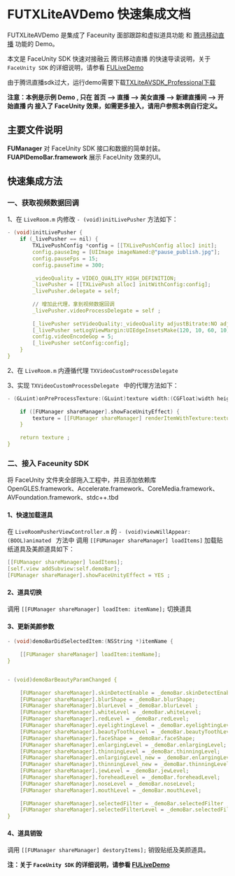 # FUTXLiteAVDemo 快速集成文档

FUTXLiteAVDemo 是集成了 Faceunity 面部跟踪和虚拟道具功能 和 [腾讯移动直播](https://cloud.tencent.com/document/product/454/7873) 功能的 Demo。

本文是 FaceUnity SDK 快速对接融云 腾讯移动直播 的快速导读说明，关于 `FaceUnity SDK` 的详细说明，请参看 [FULiveDemo](https://github.com/Faceunity/FULiveDemo/tree/dev)

由于腾讯直播sdk过大，运行demo需要下载[TXLiteAVSDK_Professional下载](https://cloud.tencent.com/document/product/454/7873)

**注意：本例是示例 Demo , 只在 首页 --> 直播 --> 美女直播 --> 新建直播间 --> 开始直播 内 接入了 FaceUnity 效果，如需更多接入，请用户参照本例自行定义。** 

## 主要文件说明

**FUManager** 对 FaceUnity SDK 接口和数据的简单封装。
**FUAPIDemoBar.framework** 展示 FaceUnity 效果的UI。
## 快速集成方法

### 一、获取视频数据回调

1、在 `LiveRoom.m` 内修改 `- (void)initLivePusher` 方法如下：

```C
- (void)initLivePusher {
    if (_livePusher == nil) {
        TXLivePushConfig *config = [[TXLivePushConfig alloc] init];
        config.pauseImg = [UIImage imageNamed:@"pause_publish.jpg"];
        config.pauseFps = 15;
        config.pauseTime = 300;
       
        _videoQuality = VIDEO_QUALITY_HIGH_DEFINITION;
        _livePusher = [[TXLivePush alloc] initWithConfig:config];
        _livePusher.delegate = self;
        
        // 增加此代理，拿到视频数据回调
        _livePusher.videoProcessDelegate = self ;
        
        [_livePusher setVideoQuality:_videoQuality adjustBitrate:NO adjustResolution:NO];
        [_livePusher setLogViewMargin:UIEdgeInsetsMake(120, 10, 60, 10)];
        config.videoEncodeGop = 5;
        [_livePusher setConfig:config];
    }
}

```

2、在 `LiveRoom.m` 内遵循代理 `TXVideoCustomProcessDelegate`

3、实现 `TXVideoCustomProcessDelegate ` 中的代理方法如下：

```C
- (GLuint)onPreProcessTexture:(GLuint)texture width:(CGFloat)width height:(CGFloat)height {
    
    if ([FUManager shareManager].showFaceUnityEffect) {
        texture = [[FUManager shareManager] renderItemWithTexture:texture Width:width Height:height];
    }
    
    return texture ;
}

```

### 二、接入 Faceunity SDK

将  FaceUnity  文件夹全部拖入工程中，并且添加依赖库 OpenGLES.framework、Accelerate.framework、CoreMedia.framework、AVFoundation.framework、stdc++.tbd

#### 1、快速加载道具

在 `LiveRoomPusherViewController.m` 的 `- (void)viewWillAppear:(BOOL)animated ` 方法中 调用 `[[FUManager shareManager] loadItems]` 加载贴纸道具及美颜道具如下：

```C
[[FUManager shareManager] loadItems];
[self.view addSubview:self.demoBar];
[FUManager shareManager].showFaceUnityEffect = YES ;
```


#### 2、道具切换

调用 `[[FUManager shareManager] loadItem: itemName];` 切换道具

#### 3、更新美颜参数

```C
- (void)demoBarDidSelectedItem:(NSString *)itemName {
    
    [[FUManager shareManager] loadItem:itemName];
}


- (void)demoBarBeautyParamChanged {
    
    [FUManager shareManager].skinDetectEnable = _demoBar.skinDetectEnable;
    [FUManager shareManager].blurShape = _demoBar.blurShape;
    [FUManager shareManager].blurLevel = _demoBar.blurLevel ;
    [FUManager shareManager].whiteLevel = _demoBar.whiteLevel;
    [FUManager shareManager].redLevel = _demoBar.redLevel;
    [FUManager shareManager].eyelightingLevel = _demoBar.eyelightingLevel;
    [FUManager shareManager].beautyToothLevel = _demoBar.beautyToothLevel;
    [FUManager shareManager].faceShape = _demoBar.faceShape;
    [FUManager shareManager].enlargingLevel = _demoBar.enlargingLevel;
    [FUManager shareManager].thinningLevel = _demoBar.thinningLevel;
    [FUManager shareManager].enlargingLevel_new = _demoBar.enlargingLevel_new;
    [FUManager shareManager].thinningLevel_new = _demoBar.thinningLevel_new;
    [FUManager shareManager].jewLevel = _demoBar.jewLevel;
    [FUManager shareManager].foreheadLevel = _demoBar.foreheadLevel;
    [FUManager shareManager].noseLevel = _demoBar.noseLevel;
    [FUManager shareManager].mouthLevel = _demoBar.mouthLevel;
    
    [FUManager shareManager].selectedFilter = _demoBar.selectedFilter ;
    [FUManager shareManager].selectedFilterLevel = _demoBar.selectedFilterLevel;
}

```

#### 4、道具销毁

调用 `[[FUManager shareManager] destoryItems];` 销毁贴纸及美颜道具。

**注：关于 `FaceUnity SDK` 的详细说明，请参看 [FULiveDemo](https://github.com/Faceunity/FULiveDemo/tree/dev)**